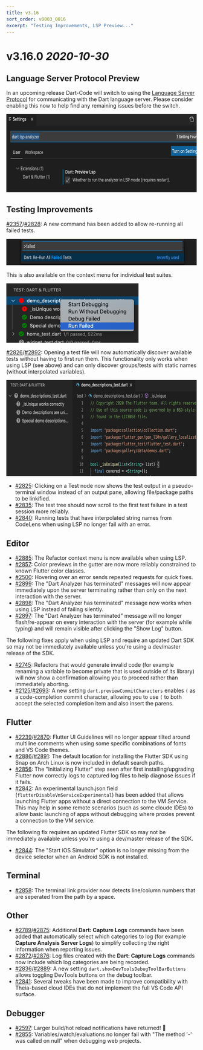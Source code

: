 ```yaml
---
title: v3.16
sort_order: v0003_0016
excerpt: "Testing Improvements, LSP Preview..."
---
```


# v3.16.0 *2020-10-30*

## Language Server Protocol Preview

In an upcoming release Dart-Code will switch to using the [Language Server Protocol](https://microsoft.github.io/language-server-protocol/) for communicating with the Dart language server. Please consider enabling this now to help find any remaining issues before the switch.

<img src="/images/release_notes/v3.16/lsp_preview.png" width="700" height="207" />

## Testing Improvements

[#2357](https://github.com/Dart-Code/Dart-Code/issues/2357)/[#2828](https://github.com/Dart-Code/Dart-Code/issues/2828): A new command has been added to allow re-running all failed tests.

<img src="/images/release_notes/v3.16/test_run_failed.png" width="700" height="70" />

This is also available on the context menu for individual test suites.

<img src="/images/release_notes/v3.16/test_run_failed_context.png" width="350" height="157" />

[#2826](https://github.com/Dart-Code/Dart-Code/issues/2826)/[#2892](https://github.com/Dart-Code/Dart-Code/issues/2892): Opening a test file will now automatically discover available tests without having to first run them. This functionality only works when using LSP (see above) and can only discover groups/tests with static names (without interpolated variables).

<img src="/images/release_notes/v3.16/test_discovery.png" width="700" height="254" />

- [#2825](https://github.com/Dart-Code/Dart-Code/issues/2825): Clicking on a Test node now shows the test output in a pseudo-terminal window instead of an output pane, allowing file/package paths to be linkified.
- [#2835](https://github.com/Dart-Code/Dart-Code/issues/2835): The test tree should now scroll to the first test failure in a test session more reliably.
- [#2840](https://github.com/Dart-Code/Dart-Code/issues/2840): Running tests that have interpolated string names from CodeLens when using LSP no longer fail with an error.

## Editor

- [#2885](https://github.com/Dart-Code/Dart-Code/issues/2885): The Refactor context menu is now available when using LSP.
- [#2857](https://github.com/Dart-Code/Dart-Code/issues/2857): Color previews in the gutter are now more reliably constrained to known Flutter color classes.
- [#2500](https://github.com/Dart-Code/Dart-Code/issues/2500): Hovering over an error sends repeated requests for quick fixes.
- [#2899](https://github.com/Dart-Code/Dart-Code/issues/2899): The "Dart Analyzer has terminated" messages will now appear immediately upon the server terminating rather than only on the next interaction with the server.
- [#2898](https://github.com/Dart-Code/Dart-Code/issues/2898): The "Dart Analyzer has terminated" message now works when using LSP instead of failing silently.
- [#2897](https://github.com/Dart-Code/Dart-Code/issues/2897): The "Dart Analyzer has terminated" message will no longer flash/re-appear on every interaction with the server (for example while typing) and will remain visible after clicking the "Show Log" button.

The following fixes apply when using LSP and require an updated Dart SDK so may not be immediately available unless you're using a dev/master release of the SDK.

- [#2745](https://github.com/Dart-Code/Dart-Code/issues/2745): Refactors that would generate invalid code (for example renaming a variable to become private that is used outside of its library) will now show a confirmation allowing you to proceed rather than immediately aborting.
- [#2125](https://github.com/Dart-Code/Dart-Code/issues/2125)/[#2693](https://github.com/Dart-Code/Dart-Code/issues/2693): A new setting `dart.previewCommitCharacters` enables `(` as a code-completion commit character, allowing you to use `(` to both accept the selected completion item and also insert the parens.

## Flutter

- [#2239](https://github.com/Dart-Code/Dart-Code/issues/2239)/[#2870](https://github.com/Dart-Code/Dart-Code/issues/2870): Flutter UI Guidelines will no longer appear tilted around multiline comments when using some specific combinations of fonts and VS Code themes.
- [#2886](https://github.com/Dart-Code/Dart-Code/issues/2886)/[#2891](https://github.com/Dart-Code/Dart-Code/issues/2891): The default location for installing the Flutter SDK using Snap on Arch Linux is now included in default search paths.
- [#2856](https://github.com/Dart-Code/Dart-Code/issues/2856): The "Initializing Flutter" step seen after first installing/upgrading Flutter now correctly logs to captured log files to help diagnose issues if it fails.
- [#2842](https://github.com/Dart-Code/Dart-Code/issues/2842): An experimental launch.json field (`flutterDisableVmServiceExperimental`) has been added that allows launching Flutter apps without a direct connection to the VM Service. This may help in some remote scenarios (such as some cloude IDEs) to allow basic launching of apps without debugging where proxies prevent a connection to the VM service.

The following fix requires an updated Flutter SDK so may not be immediately available unless you're using a dev/master release of the SDK.

- [#2844](https://github.com/Dart-Code/Dart-Code/issues/2844): The "Start iOS Simulator" option is no longer missing from the device selector when an Android SDK is not installed.

## Terminal

- [#2858](https://github.com/Dart-Code/Dart-Code/issues/2858): The terminal link provider now detects line/column numbers that are seperated from the path by a space.

## Other

- [#2789](https://github.com/Dart-Code/Dart-Code/issues/2789)/[#2875](https://github.com/Dart-Code/Dart-Code/issues/2875): Additional **Dart: Capture Logs** commands have been added that automatically select which categories to log (for example **Capture Analysis Server Logs**) to simplify collecting the right information when reporting issues.
- [#2872](https://github.com/Dart-Code/Dart-Code/issues/2872)/[#2876](https://github.com/Dart-Code/Dart-Code/issues/2876): Log files created with the **Dart: Capture Logs** commands now include which log categories are being recorded.
- [#2836](https://github.com/Dart-Code/Dart-Code/issues/2836)/[#2889](https://github.com/Dart-Code/Dart-Code/issues/2889): A new setting `dart.showDevToolsDebugToolBarButtons` allows toggling DevTools buttons on the debug toolbar.
- [#2841](https://github.com/Dart-Code/Dart-Code/issues/2841): Several tweaks have been made to improve compatibility with Theia-based cloud IDEs that do not implement the full VS Code API surface.

## Debugger

- [#2597](https://github.com/Dart-Code/Dart-Code/issues/2597): Larger build/hot reload notifications have returned! 🎉
- [#2855](https://github.com/Dart-Code/Dart-Code/issues/2855): Variables/watch/evaluations no longer fail with "The method '-' was called on null" when debugging web projects.

